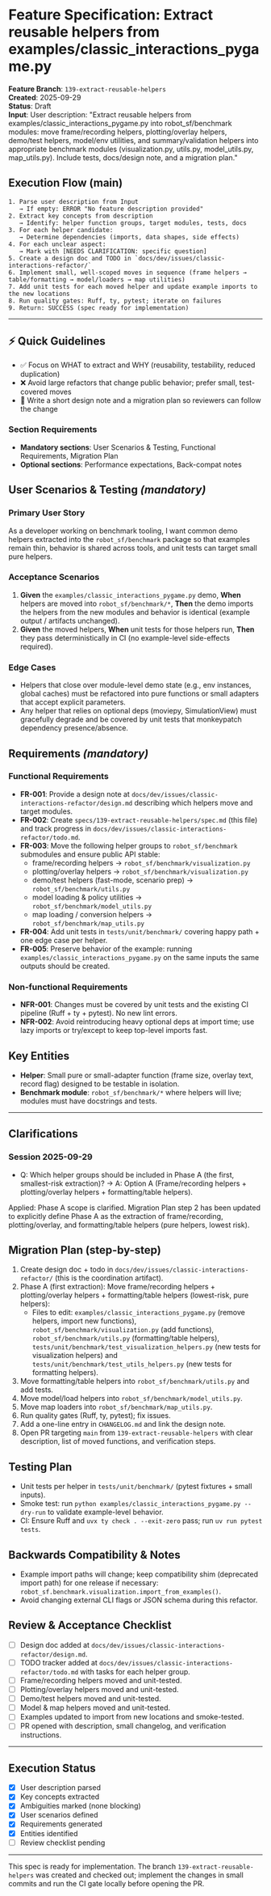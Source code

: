 # Feature Specification: Extract reusable helpers from examples/classic_interactions_pygame.py

**Feature Branch**: `139-extract-reusable-helpers`  
**Created**: 2025-09-29  
**Status**: Draft  
**Input**: User description: "Extract reusable helpers from examples/classic_interactions_pygame.py into robot_sf/benchmark modules: move frame/recording helpers, plotting/overlay helpers, demo/test helpers, model/env utilities, and summary/validation helpers into appropriate benchmark modules (visualization.py, utils.py, model_utils.py, map_utils.py). Include tests, docs/design note, and a migration plan."

## Execution Flow (main)
```
1. Parse user description from Input
   → If empty: ERROR "No feature description provided"
2. Extract key concepts from description
   → Identify: helper function groups, target modules, tests, docs
3. For each helper candidate:
   → Determine dependencies (imports, data shapes, side effects)
4. For each unclear aspect:
   → Mark with [NEEDS CLARIFICATION: specific question]
5. Create a design doc and TODO in `docs/dev/issues/classic-interactions-refactor/`
6. Implement small, well-scoped moves in sequence (frame helpers → table/formatting → model/loaders → map utilities)
7. Add unit tests for each moved helper and update example imports to the new locations
8. Run quality gates: Ruff, ty, pytest; iterate on failures
9. Return: SUCCESS (spec ready for implementation)
```

---

## ⚡ Quick Guidelines
- ✅ Focus on WHAT to extract and WHY (reusability, testability, reduced duplication)
- ❌ Avoid large refactors that change public behavior; prefer small, test-covered moves
- 👥 Write a short design note and a migration plan so reviewers can follow the change

### Section Requirements
- **Mandatory sections**: User Scenarios & Testing, Functional Requirements, Migration Plan
- **Optional sections**: Performance expectations, Back-compat notes

## User Scenarios & Testing *(mandatory)*

### Primary User Story
As a developer working on benchmark tooling, I want common demo helpers extracted into the `robot_sf/benchmark` package so that examples remain thin, behavior is shared across tools, and unit tests can target small pure helpers.

### Acceptance Scenarios
1. **Given** the `examples/classic_interactions_pygame.py` demo, **When** helpers are moved into `robot_sf/benchmark/*`, **Then** the demo imports the helpers from the new modules and behavior is identical (example output / artifacts unchanged).
2. **Given** the moved helpers, **When** unit tests for those helpers run, **Then** they pass deterministically in CI (no example-level side-effects required).

### Edge Cases
- Helpers that close over module-level demo state (e.g., env instances, global caches) must be refactored into pure functions or small adapters that accept explicit parameters.
- Any helper that relies on optional deps (moviepy, SimulationView) must gracefully degrade and be covered by unit tests that monkeypatch dependency presence/absence.

## Requirements *(mandatory)*

### Functional Requirements
- **FR-001**: Provide a design note at `docs/dev/issues/classic-interactions-refactor/design.md` describing which helpers move and target modules.
- **FR-002**: Create `specs/139-extract-reusable-helpers/spec.md` (this file) and track progress in `docs/dev/issues/classic-interactions-refactor/todo.md`.
- **FR-003**: Move the following helper groups to `robot_sf/benchmark` submodules and ensure public API stable:
  - frame/recording helpers → `robot_sf/benchmark/visualization.py`
  - plotting/overlay helpers → `robot_sf/benchmark/visualization.py`
  - demo/test helpers (fast-mode, scenario prep) → `robot_sf/benchmark/utils.py`
  - model loading & policy utilities → `robot_sf/benchmark/model_utils.py`
  - map loading / conversion helpers → `robot_sf/benchmark/map_utils.py`
- **FR-004**: Add unit tests in `tests/unit/benchmark/` covering happy path + one edge case per helper.
- **FR-005**: Preserve behavior of the example: running `examples/classic_interactions_pygame.py` on the same inputs the same outputs should be created.

### Non-functional Requirements
- **NFR-001**: Changes must be covered by unit tests and the existing CI pipeline (Ruff + ty + pytest). No new lint errors.
- **NFR-002**: Avoid reintroducing heavy optional deps at import time; use lazy imports or try/except to keep top-level imports fast.

## Key Entities
- **Helper**: Small pure or small-adapter function (frame size, overlay text, record flag) designed to be testable in isolation.
- **Benchmark module**: `robot_sf/benchmark/*` where helpers will live; modules must have docstrings and tests.

---

## Clarifications

### Session 2025-09-29

- Q: Which helper groups should be included in Phase A (the first, smallest-risk extraction)? → A: Option A (Frame/recording helpers + plotting/overlay helpers + formatting/table helpers).

Applied: Phase A scope is clarified. Migration Plan step 2 has been updated to explicitly define Phase A as the extraction of frame/recording, plotting/overlay, and formatting/table helpers (pure helpers, lowest risk).


## Migration Plan (step-by-step)
1. Create design doc + todo in `docs/dev/issues/classic-interactions-refactor/` (this is the coordination artifact).
2. Phase A (first extraction): Move frame/recording helpers + plotting/overlay helpers + formatting/table helpers (lowest-risk, pure helpers):
   - Files to edit: `examples/classic_interactions_pygame.py` (remove helpers, import new functions), `robot_sf/benchmark/visualization.py` (add functions), `robot_sf/benchmark/utils.py` (formatting/table helpers), `tests/unit/benchmark/test_visualization_helpers.py` (new tests for visualization helpers) and `tests/unit/benchmark/test_utils_helpers.py` (new tests for formatting helpers).
3. Move formatting/table helpers into `robot_sf/benchmark/utils.py` and add tests.
4. Move model/load helpers into `robot_sf/benchmark/model_utils.py`.
5. Move map loaders into `robot_sf/benchmark/map_utils.py`.
6. Run quality gates (Ruff, ty, pytest); fix issues.
7. Add a one-line entry in `CHANGELOG.md` and link the design note.
8. Open PR targeting `main` from `139-extract-reusable-helpers` with clear description, list of moved functions, and verification steps.

## Testing Plan
- Unit tests per helper in `tests/unit/benchmark/` (pytest fixtures + small inputs).
- Smoke test: run `python examples/classic_interactions_pygame.py --dry-run` to validate example-level behavior.
- CI: Ensure Ruff and `uvx ty check . --exit-zero` pass; run `uv run pytest tests`.

## Backwards Compatibility & Notes
- Example import paths will change; keep compatibility shim (deprecated import path) for one release if necessary: `robot_sf.benchmark.visualization.import_from_examples()`.
- Avoid changing external CLI flags or JSON schema during this refactor.

## Review & Acceptance Checklist
- [ ] Design doc added at `docs/dev/issues/classic-interactions-refactor/design.md`.
- [ ] TODO tracker added at `docs/dev/issues/classic-interactions-refactor/todo.md` with tasks for each helper group.
- [ ] Frame/recording helpers moved and unit-tested.
- [ ] Plotting/overlay helpers moved and unit-tested.
- [ ] Demo/test helpers moved and unit-tested.
- [ ] Model & map helpers moved and unit-tested.
- [ ] Examples updated to import from new locations and smoke-tested.
- [ ] PR opened with description, small changelog, and verification instructions.

---

## Execution Status
- [x] User description parsed
- [x] Key concepts extracted
- [x] Ambiguities marked (none blocking)
- [x] User scenarios defined
- [x] Requirements generated
- [x] Entities identified
- [ ] Review checklist pending

---

This spec is ready for implementation. The branch `139-extract-reusable-helpers` was created and checked out; implement the changes in small commits and run the CI gate locally before opening the PR.
